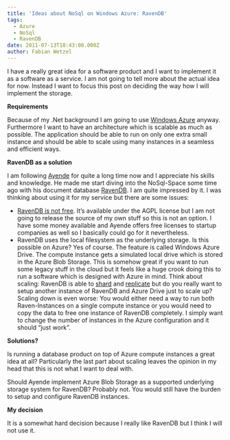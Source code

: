 ```yaml
---
title: 'Ideas about NoSql on Windows Azure: RavenDB'
tags:
  - Azure
  - NoSql
  - RavenDB
date: 2011-07-13T18:43:08.000Z
author: Fabian Wetzel
---
```


I have a really great idea for a software product and I want to implement it as a software as a service. I am not going to tell more about the actual idea for now. Instead I want to focus this post on deciding the way how I will implement the storage.

**Requirements**

Because of my .Net background I am going to use [Windows Azure](http://www.microsoft.com/windowsazure/) anyway.
Furthermore I want to have an architecture which is scalable as much as possible. The application should be able to run on only one extra small instance and should be able to scale using many instances in a seamless and efficient ways.

**RavenDB as a solution**

I am following [Ayende](http://ayende.com/blog) for quite a long time now and I appreciate his skills and knowledge. He made me start diving into the NoSql-Space some time ago with his document database [RavenDB](http://ravendb.net/). I am quite impressed by it. I was thinking about using it for my service but there are some issues:

*   [RavenDB is not free](http://ravendb.net/licensing). It’s available under the AGPL license but I am not going to release the source of my own stuff so this is not an option. I have some money available and Ayende offers free licenses to startup companies as well so I basically could go for it nevertheless.
*   RavenDB uses the local filesystem as the underlying storage. Is this possible on Azure? Yes of course. The feature is called Windows Azure Drive. The compute instance gets a simulated local drive which is stored in the Azure Blob Storage. This is somehow great if you want to run some legacy stuff in the cloud but it feels like a huge crook doing this to run a software which is designed with Azure in mind.
Think about scaling: RavenDB is able to [shard](http://ravendb.net/docs/article-page/3.5/csharp/server/scaling-out/sharding/how-to-setup-sharding) and [replicate](http://ravendb.net/docs/article-page/3.5/csharp/server/scaling-out/replication/how-replication-works) but do you really want to setup another instance of RavenDB and Azure Drive just to scale up?
Scaling down is even worse: You would either need a way to run both Raven-Instances on a single compute instance or you would need to copy the data to free one instance of RavenDB completely. I simply want to change the number of instances in the Azure configuration and it should “just work”.

**Solutions?**

Is running a database product on top of Azure compute instances a great idea at all? Particularly the last part about scaling leaves the opinion in my head that this is not what I want to deal with.

Should Ayende implement Azure Blob Storage as a supported underlying storage system for RavenDB? Probably not. You would still have the burden to setup and configure RavenDB instances.

**My decision**

It is a somewhat hard decision because I really like RavenDB but I think I will not use it.


